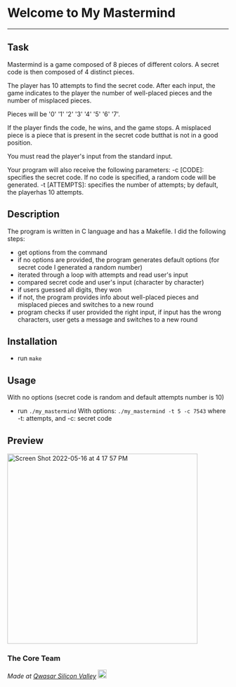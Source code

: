 # Welcome to My Mastermind
***

## Task
Mastermind is a game composed of 8 pieces of different colors.
A secret code is then composed of 4 distinct pieces.

The player has 10 attempts to find the secret code.
After each input, the game indicates to the player the number of well-placed pieces and the number of misplaced pieces.

Pieces will be '0' '1' '2' '3' '4' '5' '6' '7'.

If the player finds the code, he wins, and the game stops.
A misplaced piece is a piece that is present in the secret code butthat is not in a good position.

You must read the player's input from the standard input.

Your program will also receive the following parameters:
-c [CODE]: specifies the secret code. If no code is specified, a random code will be generated.
-t [ATTEMPTS]: specifies the number of attempts; by default, the playerhas 10 attempts.

## Description
The program is written in C language and has a Makefile.
I did the following steps:
- get options from the command
- if no options are provided, the program generates default options (for secret code I generated a random number)
- iterated through a loop with attempts and read user's input
- compared secret code and user's input (character by character)
- if users guessed all digits, they won
- if not, the program provides info about well-placed pieces and misplaced pieces and switches to a new round
- program checks if user provided the right input, if input has the wrong characters, user gets a message and switches to a new round

## Installation
- run `make`

## Usage
With no options (secret code is random and default attempts number is 10)
- run `./my_mastermind`
With options:
`./my_mastermind -t 5 -c 7543` where -t: attempts, and -c: secret code

## Preview


<img width="433" alt="Screen Shot 2022-05-16 at 4 17 57 PM" src="https://user-images.githubusercontent.com/36742189/170331012-8bf3705b-c0d0-420e-b0a9-1bb99296dc25.png">

### The Core Team


<span><i>Made at <a href='https://qwasar.io'>Qwasar Silicon Valley</a></i></span>
<span><img alt='Qwasar Silicon Valley Logo' src='https://storage.googleapis.com/qwasar-public/qwasar-logo_50x50.png' width='20px'></span>
